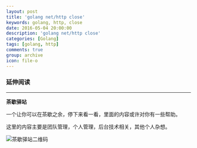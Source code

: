 ```yaml
---
layout: post
title: 'golang net/http close'
keywords: golang, http, close
date: 2016-05-04 20:00:00
description: 'golang net/http close'
categories: [Golang]
tags: [golang, http]
comments: true
group: archive
icon: file-o
---
```





<!--more-->


### 延伸阅读 ###


----

**茶歇驿站**

一个让你可以在茶歇之余，停下来看一看，里面的内容或许对你有一些帮助。

这里的内容主要是团队管理，个人管理，后台技术相关，其他个人杂想。

![茶歇驿站二维码](http://ww4.sinaimg.cn/large/824dcde4gw1f358o5j022j20by0bywf8.jpg)

